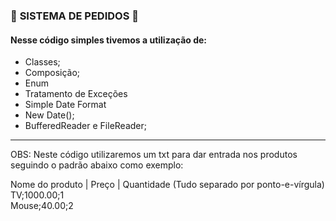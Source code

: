 ### :memo: **SISTEMA DE PEDIDOS** :memo:
#### Nesse código simples tivemos a utilização de:

* Classes;
* Composição;
* Enum
* Tratamento de Exceções
* Simple Date Format
* New Date(); 
* BufferedReader e FileReader;

---

OBS: Neste código utilizaremos um txt para dar entrada nos produtos seguindo o padrão abaixo como exemplo:

Nome do produto | Preço | Quantidade (Tudo separado por ponto-e-vírgula)  
TV;1000.00;1  
Mouse;40.00;2  

